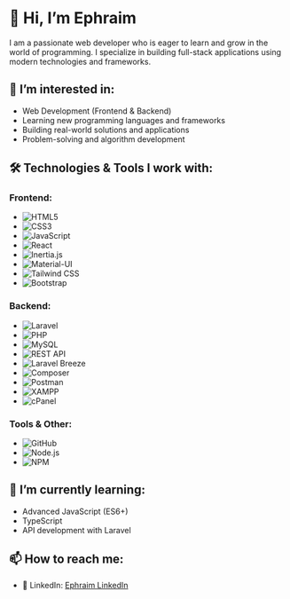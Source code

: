 # 👋 Hi, I’m Ephraim

I am a passionate web developer who is eager to learn and grow in the world of programming. I specialize in building full-stack applications using modern technologies and frameworks.

## 👀 I’m interested in:
- Web Development (Frontend & Backend)
- Learning new programming languages and frameworks
- Building real-world solutions and applications
- Problem-solving and algorithm development

## 🛠️ Technologies & Tools I work with:

### Frontend:
- ![HTML5](https://img.shields.io/badge/-HTML5-E34F26?style=flat&logo=html5&logoColor=white)
- ![CSS3](https://img.shields.io/badge/-CSS3-1572B6?style=flat&logo=css3&logoColor=white)
- ![JavaScript](https://img.shields.io/badge/-JavaScript-F7DF1E?style=flat&logo=javascript&logoColor=black)
- ![React](https://img.shields.io/badge/-React.js-61DAFB?style=flat&logo=react&logoColor=black)
- ![Inertia.js](https://img.shields.io/badge/-Inertia.js-5A29E4?style=flat&logo=javascript&logoColor=white)
- ![Material-UI](https://img.shields.io/badge/-Material%20UI-0081CB?style=flat&logo=mui&logoColor=white)
- ![Tailwind CSS](https://img.shields.io/badge/-Tailwind%20CSS-38B2AC?style=flat&logo=tailwind-css&logoColor=white)
- ![Bootstrap](https://img.shields.io/badge/-Bootstrap-7952B3?style=flat&logo=bootstrap&logoColor=white)

### Backend:
- ![Laravel](https://img.shields.io/badge/-Laravel-F05340?style=flat&logo=laravel&logoColor=white)
- ![PHP](https://img.shields.io/badge/-PHP-777BB4?style=flat&logo=php&logoColor=white)
- ![MySQL](https://img.shields.io/badge/-MySQL-4479A1?style=flat&logo=mysql&logoColor=white)
- ![REST API](https://img.shields.io/badge/-REST%20API-000000?style=flat&logo=api&logoColor=white)
- ![Laravel Breeze](https://img.shields.io/badge/-Laravel%20Breeze-F05340?style=flat&logo=laravel&logoColor=white)
- ![Composer](https://img.shields.io/badge/-Composer-885630?style=flat&logo=composer&logoColor=white)
- ![Postman](https://img.shields.io/badge/-Postman-FF6C37?style=flat&logo=postman&logoColor=white)
- ![XAMPP](https://img.shields.io/badge/-XAMPP-FB7A24?style=flat&logo=xampp&logoColor=white)
- ![cPanel](https://img.shields.io/badge/-cPanel-FF6C2C?style=flat&logo=cpanel&logoColor=white)

### Tools & Other:
- ![GitHub](https://img.shields.io/badge/-GitHub-181717?style=flat&logo=github&logoColor=white)
- ![Node.js](https://img.shields.io/badge/-Node.js-339933?style=flat&logo=node.js&logoColor=white)
- ![NPM](https://img.shields.io/badge/-NPM-CB3837?style=flat&logo=npm&logoColor=white)


## 🌱 I’m currently learning:
- Advanced JavaScript (ES6+)
- TypeScript
- API development with Laravel

## 📫 How to reach me:
- 🔗 LinkedIn: [Ephraim LinkedIn](https://www.linkedin.com/in/ephraim-s-281742148)
